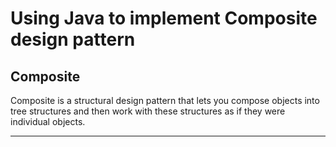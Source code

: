 # Using Java to implement Composite design pattern
## Composite 
Composite is a structural design pattern that lets you compose
objects into tree structures and then work with these
structures as if they were individual objects.
___

